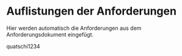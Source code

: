 # Auflistungen der Anforderungen

Hier werden automatisch die Anforderungen aus dem Anforderungsdokument eingefügt.

[//]: # (Script-Start)
quatschi1234